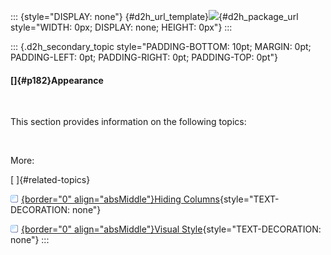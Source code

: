 ::: {style="DISPLAY: none"}
[](ms-xhelp:///?Id=d2h_url_template){#d2h_url_template}![](!package_url!){#d2h_package_url style="WIDTH: 0px; DISPLAY: none; HEIGHT: 0px"}
:::

::: {.d2h_secondary_topic style="PADDING-BOTTOM: 10pt; MARGIN: 0pt; PADDING-LEFT: 0pt; PADDING-RIGHT: 0pt; PADDING-TOP: 0pt"}
#### []{#p182}Appearance

 

This section provides information on the following topics:

 

More:

[ ]{#related-topics}

[![](../button.gif){border="0" align="absMiddle"}Hiding Columns](ms-xhelp:///?Id=5f4702c5-a99a-471c-a38d-c1721b31fbce){style="TEXT-DECORATION: none"}

[![](../button.gif){border="0" align="absMiddle"}Visual Style](ms-xhelp:///?Id=6d5da59b-85db-4076-9a8f-5a06d6d9b881){style="TEXT-DECORATION: none"}
:::
